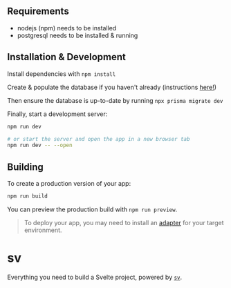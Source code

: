 ## Requirements
- nodejs (npm) needs to be installed
- postgresql needs to be installed & running

## Installation & Development

Install dependencies with `npm install`

Create & populate the database if you haven't already (instructions [here!](https://github.com/seshunASU/covid-visualizer/blob/docs/README.md))

Then ensure the database is up-to-date by running `npx prisma migrate dev`

Finally, start a development server:
```bash
npm run dev

# or start the server and open the app in a new browser tab
npm run dev -- --open
```

## Building

To create a production version of your app:

```bash
npm run build
```

You can preview the production build with `npm run preview`.

> To deploy your app, you may need to install an [adapter](https://svelte.dev/docs/kit/adapters) for your target environment.

# sv

Everything you need to build a Svelte project, powered by [`sv`](https://github.com/sveltejs/cli).